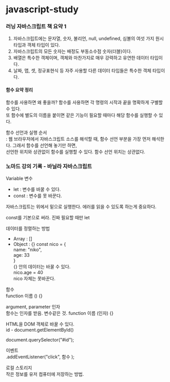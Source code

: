 # javascript-study

### 러닝 자바스크립트 책 요약 1
1. 자바스크립트에는 문자열, 숫자, 불리언, null, undefined, 심볼의 여섯 가지 원시 타입과 객체 타입이 있다.
2. 자바스크립트의 모든 숫자는 배정도 부동소수점 숫자(더블)이다.
3. 배열은 특수한 객체이며, 객체와 마찬가지로 매우 강력하고 유연한 데이터 타입이다.
4. 날짜, 맵, 셋, 정규표현식 등 자주 사용할 다른 데이터 타입들은 특수한 객체 타입이다.


#### 함수 요약 정리  
함수를 사용하면 왜 좋을까? 함수를 사용하면 각 명령의 시작과 끝을 명확하게 구별할 수 있다.   
또 함수에 별도의 이름을 붙이면 같은 기능이 필요할 때마다 해당 함수를 실행할 수 있다.   

함수 선언과 실행 순서   
: 웹 브라우저에서 자바스크립트 소스를 해석할 때, 함수 선언 부분을 가장 먼저 해석한다. 그래서 함수를 선언해 놓기만 하면,   
선언한 위치와 상관없이 함수를 실행할 수 있다. 함수 선언 위치는 상관없다.   







### 노마드 강의 기록 - 바닐라 자바스크립트

Variable 변수
- let : 변수를 바꿀 수 있다.
- const : 변수를 못 바꾼다. 


자바스크립트는 위에서 밑으로 실행한다.
에러를 읽을 수 있도록 하는게 중요하다.

const를 기본으로 써라. 진짜 필요할 때만 let

데이터를 정렬하는 방법  
- Array : []
- Object : {}
const nico = {   
  name: "niko",   
  age: 33    
  }     
{} 안의 데이터는 바꿀 수 있다.    
nico.age = 40    
nico 자체는 못바꾼다.     


함수   
function 이름 () {}   

argument, parameter 인자   
함수는 인자를 받음. 변수같은 것. 
function 이름 (인자) {}
 
 
 
 HTML을 DOM 객체로 바꿀 수 있다.     
 id - document.getElementById()
 
 document.querySelector("#id");   
 
 이벤트   
 .addEventListener("click", 함수 );   
 

로컬 스토리지   
작은 정보를 유저 컴퓨터에 저장하는 방법.  
